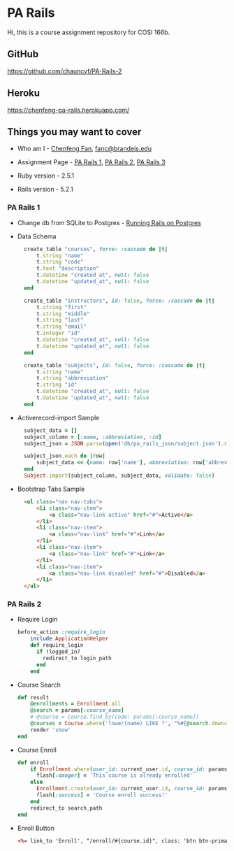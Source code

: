 # PA Rails
Hi, this is a course assignment repository for COSI 166b.

## GitHub
https://github.com/chauncyf/PA-Rails-2

## Heroku
 https://chenfeng-pa-rails.herokuapp.com/

## Things you may want to cover

* Who am I - [Chenfeng Fan](https://github.com/chauncyf),  <fanc@brandeis.edu>

* Assignment Page - [PA Rails 1](http://cosi166b.s3-website-us-west-2.amazonaws.com/content/topics/pa/pa_rails_1.md/), [PA Rails 2](http://cosi166b.s3-website-us-west-2.amazonaws.com/content/topics/pa/pa_rails_2.md/), [PA Rails 3](http://cosi166b.s3-website-us-west-2.amazonaws.com/content/topics/pa/pa_rails_3.md/)

* Ruby version - 2.5.1 

* Rails version - 5.2.1

### PA Rails 1

* Change db from SQLite to Postgres - [Running Rails on Postgres](https://devcenter.heroku.com/articles/sqlite3#running-rails-on-postgres)

* Data Schema
  ```ruby
    create_table "courses", force: :cascade do |t|
        t.string "name"
        t.string "code"
        t.text "description"
        t.datetime "created_at", null: false
        t.datetime "updated_at", null: false
    end

    create_table "instructors", id: false, force: :cascade do |t|
        t.string "first"
        t.string "middle"
        t.string "last"
        t.string "email"
        t.integer "id"
        t.datetime "created_at", null: false
        t.datetime "updated_at", null: false
    end

    create_table "subjects", id: false, force: :cascade do |t|
        t.string "name"
        t.string "abbreviation"
        t.string "id"
        t.datetime "created_at", null: false
        t.datetime "updated_at", null: false
    end
  ```

* Activerecord-import Sample
  ``` ruby
    subject_data = []
    subject_column = [:name, :abbreviation, :id]
    subject_json = JSON.parse(open('db/pa_rails_json/subject.json').read)

    subject_json.each do |row|
        subject_data << {name: row['name'], abbreviation: row['abbreviation'], id: row['id']}
    end
    Subject.import(subject_column, subject_data, validate: false)
  ```

* Bootstrap Tabs Sample
  ``` html
    <ul class="nav nav-tabs">
        <li class="nav-item">
            <a class="nav-link active" href="#">Active</a>
        </li>
        <li class="nav-item">
            <a class="nav-link" href="#">Link</a>
        </li>
        <li class="nav-item">
            <a class="nav-link" href="#">Link</a>
        </li>
        <li class="nav-item">
            <a class="nav-link disabled" href="#">Disabled</a>
        </li>
    </ul>
  ```
  
### PA Rails 2
* Require Login
    ``` ruby
    before_action :require_login
        include ApplicationHelper
        def require_login
          if !logged_in?
            redirect_to login_path
          end
        end
    ```

* Course Search
    ``` ruby
    def result
        @enrollments = Enrollment.all
        @search = params[:course_name]
        # @course = Course.find_by(code: params[:course_name])
        @courses = Course.where('lower(name) LIKE ?', "%#{@search.downcase}%")
        render 'show'
    end
    ```   
     
* Course Enroll
    ``` ruby
    def enroll
        if Enrollment.where(user_id: current_user.id, course_id: params[:course_id]).size >= 1
          flash[:danger] = 'This course is already enrolled'
        else
          Enrollment.create(user_id: current_user.id, course_id: params[:course_id])
          flash[:success] = 'Course enroll success!'
        end
        redirect_to search_path
    end
    ```
   
* Enroll Button
    ``` html
    <%= link_to 'Enroll', "/enroll/#{course.id}", class: 'btn btn-primary', method: :post %>
    ```